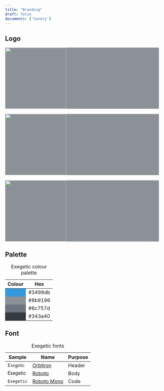 ```yaml
---
title: "Branding"
draft: false
documents: ['Sundry']
---
```


## Logo

<div style="background-color: #8b9196;">
	<img src="/img/exegetic-logo.svg" height="200px">
</div>
<br>
<div style="background-color: #8b9196;">
	<img src="/img/exegetic-banner-white.svg" height="200px">
</div>
<br>
<div style="background-color: #8b9196;">
	<img src="/img/exegetic-banner-black.svg" height="200px">
</div>

## Palette

<table class="table table-bordered table-sm">
	<caption>Exegetic colour palette</caption>
	<thead class="thead-dark">
		<tr>
			<th>Colour</th>
			<th>Hex</th>
		</tr>
	</thead>
	<tbody>
		<tr>
			<td style="background-color: #3498db;"></td>
			<td>#3498db</td>
		</tr>
		<tr>
			<td style="background-color: #8b9196;"></td>
			<td>#8b9196</td>
		</tr>
		<tr>
			<td style="background-color: #6c757d;"></td>
			<td>#6c757d</td>
		</tr>
		<tr>
			<td style="background-color: #343a40;"></td>
			<td>#343a40</td>
		</tr>
	</tbody>
</table>

## Font

<table class="table table-bordered table-sm">
	<caption>Exegetic fonts</caption>
	<thead class="thead-dark">
		<tr>
			<th>Sample</th>
			<th>Name</th>
			<th>Purpose</th>
		</tr>
	</thead>
	<tbody>
		<tr>
			<td style="font-family: Orbitron;">Exegetic</td>
			<td><a href="https://fonts.google.com/specimen/Orbitron">Orbitron</a></td>
			<td>Header</td>
		</tr>
		<tr>
			<td style="font-family: Roboto;">Exegetic</td>
			<td><a href="https://fonts.google.com/specimen/Roboto">Roboto</a></td>
			<td>Body</td>
		</tr>
		<tr>
			<td style="font-family: Roboto Mono;"><code>Exegetic</code></td>
			<td><a href="https://fonts.google.com/specimen/Roboto+Mono">Roboto Mono</a></td>
			<td>Code</td>
		</tr>
	</tbody>
</table>
